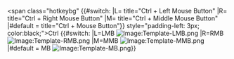 \<span class="hotkeybg" {{#switch: \|L= title="Ctrl + Left Mouse Button"
\|R= title="Ctrl + Right Mouse Button" \|M= title="Ctrl + Middle Mouse
Button" \|#default = title="Ctrl + Mouse Button"}} style="padding-left:
3px; color:black;"\><span class="hotkey">Ctrl</span> {{#switch: \|L=LMB
![Image:Template-LMB.png](Template-LMB.png "Image:Template-LMB.png")
\|R=RMB
![Image:Template-RMB.png](Template-RMB.png "Image:Template-RMB.png")
\|M=MMB
![Image:Template-MMB.png](Template-MMB.png "Image:Template-MMB.png")
\|#default = MB
![Image:Template-MB.png](Template-MB.png "Image:Template-MB.png")}}</span>